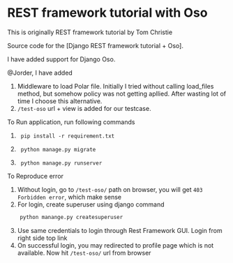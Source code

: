 # REST framework tutorial with Oso

This is originally REST framework tutorial by Tom Christie

Source code for the [Django REST framework tutorial + Oso].

I have added support for Django Oso. 

@Jorder, I have added 
1. Middleware to load Polar file. Initially I tried without calling load_files method, but somehow policy was not getting apllied. After wasting lot of time I choose this alternative. 
2. `/test-oso` url + view is added for our testcase. 

To Run application, run following commands
1.      pip install -r requirement.txt
2.      python manage.py migrate
3.      python manage.py runserver

To Reproduce error
1. Without login, go to `/test-oso/` path on browser, you will get `403 Forbidden error`, which make sense
2. For login, create superuser using django command 
```sh
    python manange.py createsuperuser
```
3. Use same credentials to login through Rest Framework GUI. Login from right side top link
4. On successful login, you may redirected to profile page which is not available. Now hit `/test-oso/` url from browser


